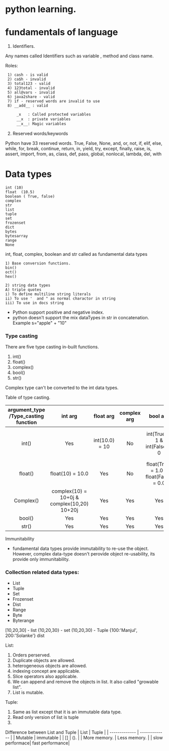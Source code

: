 # python learning.

# fundamentals of language
  1) Identifiers. 
     
Any names called Identifiers such as variable , method and class name.

Roles:

     1) cash - is valid
     2) ca$h - invalid
     3) total123 - valid
     4) 123total - invalid
     5) all@vars - invalid
     6) java2share - valid
     7) if - reserved words are invalid to use
     8) __add__ : valid

```bash
     _x   : Called protected variables
     __x  : private variables
     __x__: Magic variables
```
     
     
  2) Reserved words/keywords 
     
Python have 33 reserved words.
     True, False, None, and, or, not, if, elif, else, while, for, break, continue, return, in, yield,
     try, except, finally, raise, is, assert, import, from, as, class, def, pass, global, nonlocal, lambda, del, with
# Data types

    int (10)
    float  (10.5)
    boolean ( True, false)
    complex
    str
    list
    tuple
    set
    frozenset
    dict
    bytes
    bytesarray
    range
    None
    
int, float, complex, boolean and str called as fundamental data types
  
 
    1) Base conversion functions. 
    bin()
    oct()
    hex()

    2) string data types
    A) triple quotes
    i) To define multiline string literals  
    ii) To use '  and " as normal charactor in string
    iii) To use in docs string
  - Python support positive and negative index.  
  - python doesn't support the mix dataTypes in str in concatenation. Example s="apple" + "10"
### Type casting
There are five type casting in-built functions. 
1) int()
2) float()
3) complex()
4) bool()
6) str()

Complex type can't be converted to the int data types.
   
Table of type casting.

| argument_type /Type_casting function |int arg | float arg | complex arg |bool arg | str arg | 
| :---: | :---: | :---: | :---: | :---: | :---: 
| int() | Yes | int(10.0) = 10 |No |int(True) = 1 & int(False) = 0| contains only int value with base 10|
| float() | float(10) = 10.0 | Yes | No|float(True) = 1.0 & float(False) = 0.0 |int or float value only  | 
| Complex() | complex(10) = 10+0j & complex(10,20) 10+20j| Yes | Yes |Yes |Yes |
| bool() | Yes | Yes | Yes| Yes |Yes(IMP) |
| str() | Yes | Yes | Yes| Yes |Yes |



Immunitability 

- fundamental data types provide immutability to re-use the object. However, complex data-type doesn't perovide object re-usability, its provide only immunitability.


### Collection related data types: 

- List 
- Tuple
- Set
- Frozenset
- Dist
- Range
- Byte 
- Byterange

[10,20,30] - list
{10,20,30} - set
(10,20,30) - Tuple
{100:'Manjul', 200:'Solanke'} dist

List: 
 
 1) Orders perserved.
 2) Duplicate objects are allowed.
 3) heterogeneous objects are allowed.
 4) indexing concept are applicable.
 5) Slice operators also applicable.
 6) We can append and remove the objects in list. It also called "growable list".
 7) List is mutable.

Tuple: 

  1) Same as list except that it is an     immutable data type.
  2) Read only version of list is tuple
  3) 

Difference between List and Tuple
| List          | Tuple         |
| ------------- | ------------- |
| Mutable       | immutable     |
| []            | ().           |
| More memory.  | Less memory.  |
| slow performace| fast performance|   
